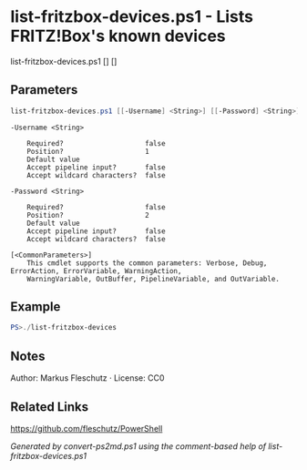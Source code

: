 # list-fritzbox-devices.ps1 - Lists FRITZ!Box's known devices

list-fritzbox-devices.ps1 [<Username>] [<Password>]

## Parameters
```powershell
list-fritzbox-devices.ps1 [[-Username] <String>] [[-Password] <String>] [<CommonParameters>]

```

```
-Username <String>
    
    Required?                    false
    Position?                    1
    Default value                
    Accept pipeline input?       false
    Accept wildcard characters?  false
```

```
-Password <String>
    
    Required?                    false
    Position?                    2
    Default value                
    Accept pipeline input?       false
    Accept wildcard characters?  false
```

```
[<CommonParameters>]
    This cmdlet supports the common parameters: Verbose, Debug, ErrorAction, ErrorVariable, WarningAction, 
    WarningVariable, OutBuffer, PipelineVariable, and OutVariable.
```

## Example
```powershell
PS>./list-fritzbox-devices
```


## Notes
Author: Markus Fleschutz · License: CC0

## Related Links
https://github.com/fleschutz/PowerShell

*Generated by convert-ps2md.ps1 using the comment-based help of list-fritzbox-devices.ps1*
